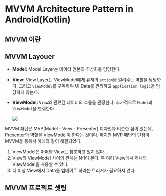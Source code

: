 # MVVM Architecture Pattern in Android(Kotlin)

## MVVM 이란
## MVVM Layouer
<p>

- <strong>Model:</strong> Model Layer는 데이터 원본의 추상화를 담당한다. 
- <strong>View:</strong> View Layer는 ViewModel에게 유저의 `action`을 알려주는 역할을 담당한다. 그리고 `ViewModel`를 구독하여 UI Data를 관리하고 `application logic`을 담당하지 않는다.
- <strong>ViewModel:</strong> `View`와 관련된 데이터의 흐름을 관장한다. 추가적으로 `Model`과 `ViewModel`을 연결한다.

	<img src="https://media.geeksforgeeks.org/wp-content/uploads/20201002215007/MVVMSchema.png"/>
	
MVVM 패턴은 MVP(Model - View - Presenter) 디자인과 비슷한 점이 있는데, Presenter의 역할을 ViewModel이 한다는 것이다. 하지만 MVP 패턴의 단점이 MVVM을 통해서 아래와 같이 해결되었다.

1. ViewModel은 어떠한 View도 참조하고 있지 않다.
2. View와 ViewModel 사이의 관계는 N:1이 된다. 즉 여러 View에서 하나의 ViewModel을 사용할 수 있다.
3. 더 이상 View에서 Data를 업데이트 하라는 트리거가 필요하지 않다.
  
</p>

## MVVM 프로젝트 셋팅
<p>



</p>
